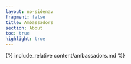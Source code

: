 ```yaml
---
layout: no-sidenav
fragment: false
title: Ambassadors
section: About
toc: true
highlight: true
---
```


{% include_relative content/ambassadors.md %}
